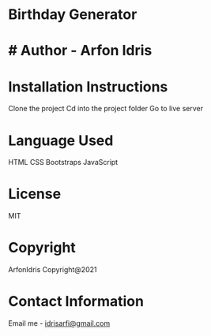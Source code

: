 # Birthday Generator
# #  Author - Arfon Idris
# Installation Instructions
  Clone the project
  Cd into the project folder
  Go to live server
# Language Used
  HTML
  CSS
  Bootstraps
  JavaScript
# License
  MIT
# Copyright
  ArfonIdris Copyright@2021
# Contact Information
  Email me - idrisarfi@gmail.com
